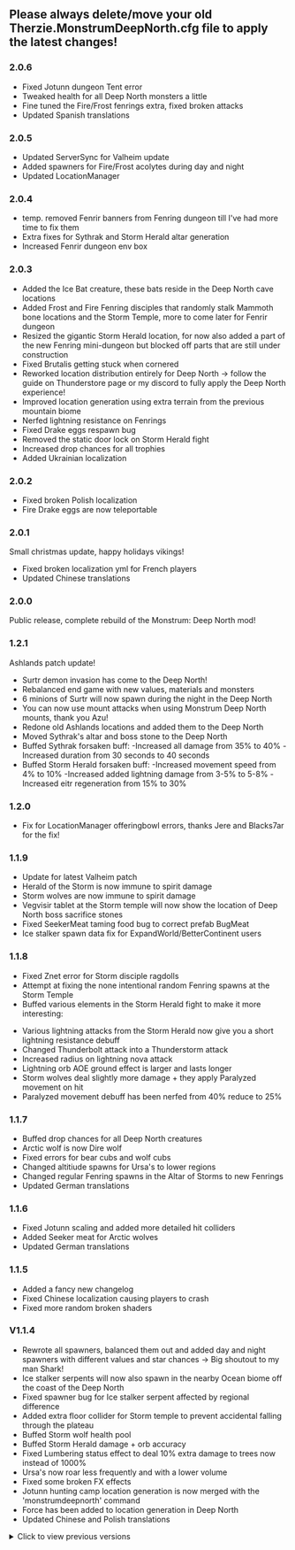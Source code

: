 ## Please always delete/move your old Therzie.MonstrumDeepNorth.cfg file to apply the latest changes!

### 2.0.6

* Fixed Jotunn dungeon Tent error
* Tweaked health for all Deep North monsters a little
* Fine tuned the Fire/Frost fenrings extra, fixed broken attacks
* Updated Spanish translations

### 2.0.5

* Updated ServerSync for Valheim update
* Added spawners for Fire/Frost acolytes during day and night
* Updated LocationManager

### 2.0.4

* temp. removed Fenrir banners from Fenring dungeon till I've had more time to fix them
* Extra fixes for Sythrak and Storm Herald altar generation
* Increased Fenrir dungeon env box

### 2.0.3

* Added the Ice Bat creature, these bats reside in the Deep North cave locations
* Added Frost and Fire Fenring disciples that randomly stalk Mammoth bone locations and the Storm Temple, more to come later for Fenrir dungeon
* Resized the gigantic Storm Herald location, for now also added a part of the new Fenring mini-dungeon but blocked off parts that are still under construction
* Fixed Brutalis getting stuck when cornered
* Reworked location distribution entirely for Deep North -> follow the guide on Thunderstore page or my discord to fully apply the Deep North experience!
* Improved location generation using extra terrain from the previous mountain biome
* Nerfed lightning resistance on Fenrings
* Fixed Drake eggs respawn bug
* Removed the static door lock on Storm Herald fight
* Increased drop chances for all trophies
* Added Ukrainian localization

### 2.0.2

* Fixed broken Polish localization
* Fire Drake eggs are now teleportable

### 2.0.1

Small christmas update, happy holidays vikings!

* Fixed broken localization yml for French players
* Updated Chinese translations

### 2.0.0

Public release, complete rebuild of the Monstrum: Deep North mod!

### 1.2.1

Ashlands patch update!

* Surtr demon invasion has come to the Deep North!
* Rebalanced end game with new values, materials and monsters
* 6 minions of Surtr will now spawn during the night in the Deep North
* You can now use mount attacks when using Monstrum Deep North mounts, thank you Azu!
* Redone old Ashlands locations and added them to the Deep North
* Moved Sythrak's altar and boss stone to the Deep North
* Buffed Sythrak forsaken buff:
-Increased all damage from 35% to 40%
-Increased duration from 30 seconds to 40 seconds
* Buffed Storm Herald forsaken buff:
-Increased movement speed from 4% to 10%
-Increased added lightning damage from 3-5% to 5-8%
-Increased eitr regeneration from 15% to 30%

### 1.2.0

* Fix for LocationManager offeringbowl errors, thanks Jere and Blacks7ar for the fix!

### 1.1.9

* Update for latest Valheim patch
* Herald of the Storm is now immune to spirit damage
* Storm wolves are now immune to spirit damage
* Vegvisir tablet at the Storm temple will now show the location of Deep North boss sacrifice stones
* Fixed SeekerMeat taming food bug to correct prefab BugMeat
* Ice stalker spawn data fix for ExpandWorld/BetterContinent users

### 1.1.8

* Fixed Znet error for Storm disciple ragdolls
* Attempt at fixing the none intentional random Fenring spawns at the Storm Temple
* Buffed various elements in the Storm Herald fight to make it more interesting:

- Various lightning attacks from the Storm Herald now give you a short lightning resistance debuff
- Changed Thunderbolt attack into a Thunderstorm attack
- Increased radius on lightning nova attack
- Lightning orb AOE ground effect is larger and lasts longer
- Storm wolves deal slightly more damage + they apply Paralyzed movement on hit
- Paralyzed movement debuff has been nerfed from 40% reduce to 25%

### 1.1.7

* Buffed drop chances for all Deep North creatures
* Arctic wolf is now Dire wolf
* Fixed errors for bear cubs and wolf cubs
* Changed altitiude spawns for Ursa's to lower regions
* Changed regular Fenring spawns in the Altar of Storms to new Fenrings
* Updated German translations

### 1.1.6

* Fixed Jotunn scaling and added more detailed hit colliders
* Added Seeker meat for Arctic wolves
* Updated German translations

### 1.1.5

* Added a fancy new changelog
* Fixed Chinese localization causing players to crash
* Fixed more random broken shaders

### V1.1.4

* Rewrote all spawners, balanced them out and added day and night spawners with different values and star chances -> Big shoutout to my man Shark!
* Ice stalker serpents will now also spawn in the nearby Ocean biome off the coast of the Deep North
* Fixed spawner bug for Ice stalker serpent affected by regional difference
* Added extra floor collider for Storm temple to prevent accidental falling through the plateau
* Buffed Storm wolf health pool
* Buffed Storm Herald damage + orb accuracy
* Fixed Lumbering status effect to deal 10% extra damage to trees now instead of 1000%
* Ursa's now roar less frequently and with a lower volume
* Fixed some broken FX effects
* Jotunn hunting camp location generation is now merged with the 'monstrumdeepnorth' command
* Force has been added to location generation in Deep North
* Updated Chinese and Polish translations

<details>
<summary>Click to view previous versions</summary>

## V1.1.3

* More localization fixes...

## V1.1.2

* Fixed localization error that caused Italian players to crash
* Buffed Eitr regen on Fishpie to 8%

## V1.1.1

* Fixed IK movement for Ursa
* Ursa's now have a charge attack

## V1.1.0

![JotunnCampEncounter](https://i.imgur.com/YYyuN8o.jpg)

* Added OpenGL support for all my mods
* Added new Jotunn enemy, meet the terrible Jotunn crusher
* Added new Jotunn hunting camp location with a new command for generation: "monstrumjotunncamp"
* Brutes will now spawn during the day, Crushers during the night
* Merged Storm Herald temple location generation with the main one
* Increased alert range for Pridetusk Mammoth
* Increased consume range for Ursa's
* Buffed Storm Herald HP by 25%
* Added more height delta to Storm Herald altar for better location generation
* Added eye color to Ursa rug

## V1.0.9

* Pridetusk update:
- Fixed Pridetusk Mammoth animations and attacks
- Reduced idle trumpet chance
- Added new charge attack
- Fixed broken effects

* Updated Polish translations
* Increased height delta for Storm Temple spawn slightly --> This does NOT mean that you need to re-use all Monstrum commands with UpgradeWorld..

## V1.0.8

* Fixed location generation for Storm Herald altar causing worlds to bugout with UpgradeWorld command

## V1.0.7

* Moved around some missing localization files

## V1.0.6

Don't forget to clear your configs for updates on spawns!

* Fixed a crucical typo

## V1.0.5

* Fixed loot bug for Storm Herald boss
* Increased height delta for better Storm Herald altar generation
* Nerfed spawn chances and increased spawn timers for all Deep North monsters to give a lil more breathing space

### V1.0.4

## A storm has awakened in the Deep North, pick up arms against the electrifying Herald of the Storm!

![Herald of the Storm](https://i.imgur.com/tIizZmA.png)

* Added new boss to the Deep North biome, find your way to the Storm temple to make an acquaintance with the electrifying Herald of the Storm!
* Updated dependencies for Valheim update
* Moved all Warfare and Monstrum pieces to the new hammer category tab "Warfare"
* Added new rune drops to Deep North content for mysterious purpose
* Added new UpgradeWorld command for generating the new locations to a Deep North nearby you!

Updates with more translations and fixes will follow up soon!

## V1.0.3

* Fix for Valheim update
* Removed Keymanager completely, it's served it's purpose for me and it does more harm than good at the moment, this will allow players to use my mods offline and probably solve connection issues for some
* Increased drop chance for Sapphire gem from 4% to 7%

## V1.0.2

![Pridetusk update](https://i.imgur.com/MePkGGh.png)

* Improved textures on Pridetusk mammoths a lil extra
* Added sound effects to Frostmancer icebolt casting
* Fixed some missing sound effects
* Rebalanced mount stamina values scaling

## V1.0.1

* Improved textures on Pridetusk mammoths
* Fixed old flaw designs in tooltiers on monster attacks that could be abused to farm metals
* Moved food for Deep North from Monstrum to Monstrum:Deep North
* Added extra translations

## V1.0.0

Big changes as Monstrum has been split into three mods for easier maintenance and giving players more freedom of choice on end game extension
Monstrum will now be split into content up till Mistlands, Ashlands and Deep North content

* Rebuild the entire project and fixed a lot of unnoticed errors
* Fixed Deep North cave location from leaking snowstorms through the roof

